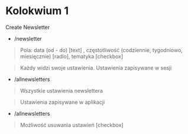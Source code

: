 # Kolokwium 1

Create Newsletter

-   /newsletter

> Pola: data (od - do) [text] , częstotliwość (codziennie, tygodniowo, miesięcznie) [radio], tematyka [checkbox]

> Każdy widzi swoje ustawienia. Ustawienia zapisywane w sesji

-   /allnewsletters

> Wszystkie ustawienia newslettera

> Ustawienia zapisywane w aplikacji

-   /allnewsletters

> Możliwość usuwania ustawień [checkbox]
